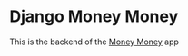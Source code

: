 # Django Money Money

This is the backend of the  [Money Money](https://github.com/turulomio/moneymoney) app

